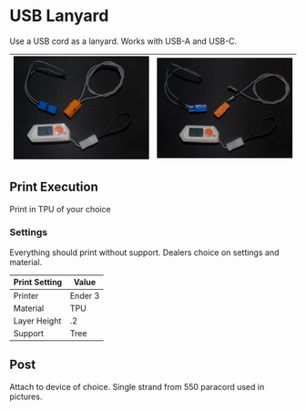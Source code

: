# USB Lanyard

Use a USB cord as a lanyard. Works with USB-A and USB-C.

| ![1](images/1.jpg) | ![2](images/2.jpg) | 
| --- | --- |
## Print Execution
Print in TPU of your choice

### Settings
Everything should print without support. Dealers choice on settings and material. 

| Print Setting | Value |
| --- | --- |
| Printer | Ender 3 |
| Material | TPU |
| Layer Height | .2 |
| Support | Tree |

## Post
Attach to device of choice. Single strand from 550 paracord used in pictures.
